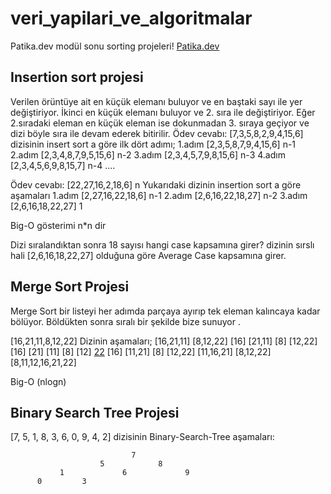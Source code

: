 # veri_yapilari_ve_algoritmalar
Patika.dev modül sonu sorting projeleri!
[Patika.dev](https://app.patika.dev/)

## Insertion sort projesi
Verilen örüntüye ait en küçük elemanı buluyor ve en baştaki sayı ile yer değiştiriyor. İkinci en küçük elemanı buluyor ve 2. sıra ile değiştiriyor. Eğer 2.sıradaki eleman en küçük eleman ise dokunmadan 3. sıraya geçiyor ve dizi böyle sıra ile devam ederek bitirilir.
Ödev cevabı:
[7,3,5,8,2,9,4,15,6] dizisinin insert sort a göre ilk dört adımı;
1.adım [2,3,5,8,7,9,4,15,6] n-1
2.adım [2,3,4,8,7,9,5,15,6] n-2
3.adım [2,3,4,5,7,9,8,15,6] n-3
4.adım [2,3,4,5,6,9,8,15,7] n-4 
....

Ödev cevabı:
[22,27,16,2,18,6] n
Yukarıdaki dizinin insertion sort a göre aşamaları
1.adım [2,27,16,22,18,6] n-1
2.adım [2,6,16,22,18,27] n-2
3.adım [2,6,16,18,22,27] 1

Big-O gösterimi n*n dir

Dizi sıralandıktan sonra 18 sayısı hangi case kapsamına girer?
dizinin sırslı hali [2,6,16,18,22,27] olduğuna göre Average Case kapsamına girer.

## Merge Sort Projesi
 Merge Sort  bir listeyi her adımda parçaya ayırıp tek eleman kalıncaya kadar bölüyor. Böldükten sonra sıralı bir şekilde bize sunuyor .

 [16,21,11,8,12,22]
 Dizinin aşamaları;
      [16,21,11]                               [8,12,22]
 [16]       [21,11]                        [8]    [12,22]
 [16]     [21]  [11]                       [8]   [12]   [22](?)
 [16]     [11,21]                          [8]   [12,22]
 [11,16,21]                                [8,12,22]
             [8,11,12,16,21,22]

Big-O (nlogn)


## Binary Search Tree Projesi
[7, 5, 1, 8, 3, 6, 0, 9, 4, 2] dizisinin Binary-Search-Tree aşamaları:


                               7
                        5            8
               1             6             9
          0         3